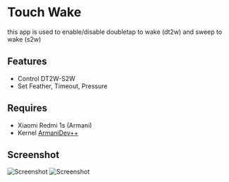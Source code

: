 # Touch Wake
this app is used to enable/disable doubletap to wake (dt2w) and sweep to wake (s2w)

## Features
+ Control DT2W-S2W
+ Set Feather, Timeout, Pressure

## Requires
+ Xiaomi Redmi 1s (Armani)
+ Kernel [ArmaniDev++](https://github.com/hariimurti/kernel_armani_dt2w)

## Screenshot
![Screenshot](https://github.com/hariimurti/Touch_Wake/raw/master/screenshot/Screenshot_20170505-053235.png "Main")
![Screenshot](https://github.com/hariimurti/Touch_Wake/raw/master/screenshot/Screenshot_20170505-053239.png "Advanced")
